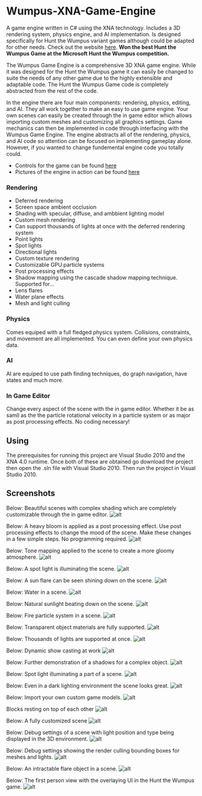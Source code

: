 # Wumpus-XNA-Game-Engine
A game engine written in C# using the XNA technology. Includes a 3D rendering system, physics engine, and AI implementation. Is designed specifically for Hunt the Wumpus variant games although could be adapted for other needs.
Check out the website [here](http://wumpusengine.com). **Won the best Hunt the Wumpus Game at the Microsoft Hunt the Wumpus 
competition.**

The Wumpus Game Engine is a comprehensive 3D XNA game engine. While it was designed for the Hunt the Wumpus game it can easily be changed to suite the needs of any other game due to the highly extensible and adaptable code. The Hunt the Wumpus Game code is completely abstracted from the rest of the code. 

In the engine there are four main components: rendering, physics, editing, and AI. They all work together to make an easy to use game engine. Your own scenes can easily be created through the in game editor which allows importing custom meshes and customizing all graphics settings. Game mechanics can then be implemented in code through interfacing with the Wumpus Game Engine. The engine abstracts all of the rendering, physics, and AI code so attention can be focused on implementing gameplay alone. However, if you wanted to change fundemental engine code you totally could. 

- Controls for the game can be found [here](http://wumpusengine.com/Usage.aspx)
- Pictures of the engine in action can be found [here](http://wumpusengine.com/FeaturesPage.aspx)

### Rendering
- Deferred rendering
- Screen space ambient occlusion
- Shading with specular, diffuse, and ambbient lighting  model
- Custom mesh rendering
-  Can support thousands of lights at once with the deferred rendering system
  - Point lights
  - Spot lights
  - Directional lights
- Custom texture rendering
- Customizable GPU particle systems
- Post processing effects
- Shadow mapping using the cascade shadow mapping technique. Supported for...
- Lens flares
- Water plane effects
- Mesh and light culling

### Physics
Comes equiped with a full fledged physics system. Collisions, constraints, and movement are all implemented. You can even define your own physics data.

### AI
AI are equiped to use path finding techniques, do graph navigation, have states and much more.

### In Game Editor
Change every aspect of the scene with the in game editor. Whether it be as samll as the the particle rotational velocity in a particle system or as major as post processing effects. No coding necessary!

## Using
The prerequisites for running this project are Visual Studio 2010 and the XNA 4.0 runtime. Once both of these are obtained go download the project then open the .sln file with Visual Studio 2010. Then run the project in Visual Studio 2010.



## Screenshots
Below: Beautiful scenes with complex shading which are completely customizable through the in game editor.
![alt](https://github.com/ASzot/Wumpus-XNA-Game-Engine/blob/master/img/wumpus/pic0.png)

Below: A heavy bloom is applied as a post processing effect. Use post processing effects to change the mood of the scene.  Make these changes in a few simple steps. No programming required.
![alt](https://github.com/ASzot/Wumpus-XNA-Game-Engine/blob/master/img/wumpus/pic1.png)

Below: Tone mapping applied to the scene to create a more gloomy atmosphere.
![alt](https://github.com/ASzot/Wumpus-XNA-Game-Engine/blob/master/img/wumpus/pic2.png)

Below: A spot light is illuminating the scene.
![alt](https://github.com/ASzot/Wumpus-XNA-Game-Engine/blob/master/img/wumpus/pic3.png)

Below: A sun flare can be seen shining down on the scene.
![alt](https://github.com/ASzot/Wumpus-XNA-Game-Engine/blob/master/img/wumpus/pic4.png)

Below: Water in a scene.
![alt](https://github.com/ASzot/Wumpus-XNA-Game-Engine/blob/master/img/wumpus/pic6.png)

Below: Natural sunlight beating down on the scene.
![alt](https://github.com/ASzot/Wumpus-XNA-Game-Engine/blob/master/img/wumpus/pic9.png)

Below: Fire particle system in a scene.
![alt](https://github.com/ASzot/Wumpus-XNA-Game-Engine/blob/master/img/wumpus/pic15.png)

Below: Transparent object materials are fully supported.
![alt](https://github.com/ASzot/Wumpus-XNA-Game-Engine/blob/master/img/wumpus/pic14.png)

Below: Thousands of lights are supported at once.
![alt](https://github.com/ASzot/Wumpus-XNA-Game-Engine/blob/master/img/wumpus/pic18.png)

Below: Dynamic show casting at work
![alt](https://github.com/ASzot/Wumpus-XNA-Game-Engine/blob/master/img/wumpus/pic20.png)

Below: Further demonstration of a shadows for a complex object.
![alt](https://github.com/ASzot/Wumpus-XNA-Game-Engine/blob/master/img/wumpus/pic11.png)

Below: Spot light illuminating a part of a scene.
![alt](https://github.com/ASzot/Wumpus-XNA-Game-Engine/blob/master/img/wumpus/pic12.png)

Below: Even in a dark lighting environment the scene looks great.
![alt](https://github.com/ASzot/Wumpus-XNA-Game-Engine/blob/master/img/wumpus/pic13.png)

Below: Import your own custom game models.
![alt](https://github.com/ASzot/Wumpus-XNA-Game-Engine/blob/master/img/wumpus/pic19.png)


Blocks resting on top of each other
![alt](https://github.com/ASzot/Wumpus-XNA-Game-Engine/blob/master/img/wumpus/pic10.png)

Below: A fully customized scene
![alt](https://github.com/ASzot/Wumpus-XNA-Game-Engine/blob/master/img/wumpus/pic5.png)


Below: Debug settings of a scene with light position and type being displayed in the 3D environment.
![alt](https://github.com/ASzot/Wumpus-XNA-Game-Engine/blob/master/img/wumpus/pic18.png)

Below: Debug settings showing the render culling bounding boxes for meshes and lights.
![alt](https://github.com/ASzot/Wumpus-XNA-Game-Engine/blob/master/img/wumpus/pic19.png)


Below: An intractable flare object in a scene.
![alt](https://github.com/ASzot/Wumpus-XNA-Game-Engine/blob/master/img/wumpus/pic20.png)

Below: The first person view with the overlaying UI in the Hunt the Wumpus game.
![alt](https://github.com/ASzot/Wumpus-XNA-Game-Engine/blob/master/img/wumpus/pic21.png)







